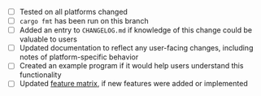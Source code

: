 - [ ] Tested on all platforms changed
- [ ] `cargo fmt` has been run on this branch
- [ ] Added an entry to `CHANGELOG.md` if knowledge of this change could be valuable to users
- [ ] Updated documentation to reflect any user-facing changes, including notes of platform-specific behavior
- [ ] Created an example program if it would help users understand this functionality
- [ ] Updated [feature matrix](https://github.com/rust-windowing/winit/blob/master/FEATURES.md), if new features were added or implemented
